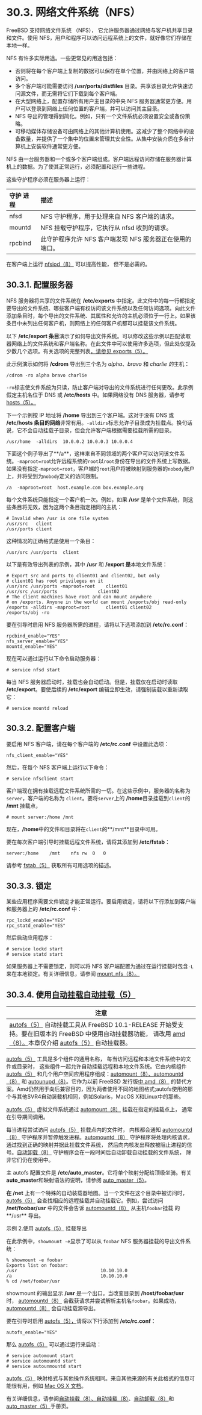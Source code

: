 # 30.3. 网络文件系统（NFS）

FreeBSD 支持网络文件系统 （NFS）， 它允许服务器通过网络与客户机共享目录和文件。使用 NFS，用户和程序可以访问远程系统上的文件，就好像它们存储在本地一样。

NFS 有许多实际用途。一些更常见的用途包括：

- 否则将在每个客户端上复制的数据可以保存在单个位置，并由网络上的客户端访问。
- 多个客户端可能需要访问 **/usr/ports/distfiles** 目录。共享该目录允许快速访问源文件，而无需将它们下载到每个客户端。
- 在大型网络上，配置存储所有用户主目录的中央 NFS 服务器通常更方便。用户可以登录到网络上任何位置的客户端，并可以访问其主目录。
- NFS 导出的管理得到简化。例如，只有一个文件系统必须设置安全或备份策略。
- 可移动媒体存储设备可由网络上的其他计算机使用。这减少了整个网络中的设备数量，并提供了一个集中的位置来管理其安全性。从集中安装介质在多台计算机上安装软件通常更方便。

NFS 由一台服务器和一个或多个客户端组成。客户端远程访问存储在服务器计算机上的数据。为了使其正常运行，必须配置和运行一些进程。

这些守护程序必须在服务器上运行：

| 守护 进程 | 描述                                                     |
| :-------- | :------------------------------------------------------- |
| nfsd      | NFS 守护程序，用于处理来自 NFS 客户端的请求。            |
| mountd    | NFS 挂载守护程序，它执行从 nfsd 收到的请求。             |
| rpcbind   | 此守护程序允许 NFS 客户端发现 NFS 服务器正在使用的端口。 |

在客户端上运行 [nfsiod（8）](https://www.freebsd.org/cgi/man.cgi?query=nfsiod&sektion=8&format=html) 可以提高性能， 但不是必需的。

## 30.3.1. 配置服务器

NFS 服务器将共享的文件系统在 **/etc/exports** 中指定。此文件中的每一行都指定要导出的文件系统、哪些客户端有权访问该文件系统以及任何访问选项。向此文件添加条目时，每个导出的文件系统、其属性和允许的主机必须位于一行上。如果该条目中未列出任何客户机，则网络上的任何客户机都可以挂载该文件系统。

以下 **/etc/export 条目**演示了如何导出文件系统。可以修改这些示例以匹配读取器网络上的文件系统和客户端名称。在此文件中可以使用许多选项，但此处仅提及少数几个选项。有关选项的完整列表[，请参见 exports（5）。](https://www.freebsd.org/cgi/man.cgi?query=exports&sektion=5&format=html)

此示例演示如何将 **/cdrom** 导出到三个名为 *alpha*、*bravo* 和 *charlie 的*主机：

```
/cdrom -ro alpha bravo charlie
```

`-ro`标志使文件系统为只读，防止客户端对导出的文件系统进行任何更改。此示例假定主机名位于 DNS 或 **/etc/hosts** 中。如果网络没有 DNS 服务器，请参考 [hosts（5）。](https://www.freebsd.org/cgi/man.cgi?query=hosts&sektion=5&format=html)

下一个示例按 IP 地址将 **/home** 导出到三个客户端。这对于没有 DNS 或 **/etc/hosts 条目的网络**非常有用。`-alldirs`标志允许子目录成为挂载点。换句话说，它不会自动挂载子目录，但会允许客户端根据需要挂载所需的目录。

```
/usr/home  -alldirs  10.0.0.2 10.0.0.3 10.0.0.4
```

下面这个例子导出了**/a**，这样来自不同领域的两个客户可以访问该文件系统。`-maproot=roo`t允许远程系统的`root`以`root`身份在导出的文件系统上写数据。如果没有指定`-maproot=root`，客户端的`root`用户将被映射到服务器的`nobody`账户上，并将受到为`nobody`定义的访问限制。

```
/a  -maproot=root  host.example.com box.example.org
```

每个文件系统只能指定一个客户机一次。例如，如果 **/usr** 是单个文件系统，则这些条目将无效，因为这两个条目指定相同的主机：

```
# Invalid when /usr is one file system
/usr/src   client
/usr/ports client
```

这种情况的正确格式是使用一个条目：

```
/usr/src /usr/ports  client
```

以下是有效导出列表的示例，其中 **/usr** 和 **/export 是**本地文件系统：

```
# Export src and ports to client01 and client02, but only
# client01 has root privileges on it
/usr/src /usr/ports -maproot=root    client01
/usr/src /usr/ports               client02
# The client machines have root and can mount anywhere
# on /exports. Anyone in the world can mount /exports/obj read-only
/exports -alldirs -maproot=root      client01 client02
/exports/obj -ro
```

要在引导时启用 NFS 服务器所需的进程，请将以下选项添加到 **/etc/rc.conf**：

```
rpcbind_enable="YES"
nfs_server_enable="YES"
mountd_enable="YES"
```

现在可以通过运行以下命令启动服务器：

```
# service nfsd start
```

每当 NFS 服务器启动时，挂载也会自动启动。但是，挂载仅在启动时读取 **/etc/export**。要使后续的 **/etc/export** 编辑立即生效，请强制装载以重新读取它：

```
# service mountd reload
```

## 30.3.2. 配置客户端

要启用 NFS 客户端，请在每个客户端的 **/etc/rc.conf** 中设置此选项：

```
nfs_client_enable="YES"
```

然后，在每个 NFS 客户端上运行以下命令：

```
# service nfsclient start
```

客户端现在拥有挂载远程文件系统所需的一切。在这些示例中，服务器的名称为 `server`，客户端的名称为 `client`。要将`server`上的 **/home**目录挂载到`client`的 **/mnt** 挂载点，

```
# mount server:/home /mnt
```

现在，**/home**中的文件和目录将在`client`的**/mnt**目录中可用。

要在每次客户端引导时挂载远程文件系统，请将其添加到 **/etc/fstab**：

```
server:/home	/mnt	nfs	rw	0	0
```

请参考 [fstab（5）](https://www.freebsd.org/cgi/man.cgi?query=fstab&sektion=5&format=html) 获取所有可用选项的描述。

## 30.3.3. 锁定

某些应用程序需要文件锁定才能正常运行。要启用锁定，请将以下行添加到客户端和服务器上的 **/etc/rc.conf** 中：

```
rpc_lockd_enable="YES"
rpc_statd_enable="YES"
```

然后启动应用程序：

```
# service lockd start
# service statd start
```

如果服务器上不需要锁定，则可以将 NFS 客户端配置为通过在运行挂载时包含`-L`来在本地锁定。有关详细信息，请参阅 [mount_nfs（8）。](https://www.freebsd.org/cgi/man.cgi?query=mount_nfs&sektion=8&format=html)

## 30.3.4. 使用[自动挂载自动挂载（5）](https://www.freebsd.org/cgi/man.cgi?query=autofs&sektion=5&format=html)

| 注意                                                         |
| ------------------------------------------------------------ |
| [autofs（5）](https://www.freebsd.org/cgi/man.cgi?query=autofs&sektion=5&format=html) 自动挂载工具从 FreeBSD 10.1-RELEASE 开始受支持。要在旧版本的 FreeBSD 中使用自动挂载器功能， 请改用 [amd（8）。](https://www.freebsd.org/cgi/man.cgi?query=amd&sektion=8&format=html)本章仅介绍 [autofs（5）](https://www.freebsd.org/cgi/man.cgi?query=autofs&sektion=5&format=html) 自动挂载器。 |

[autofs（5）](https://www.freebsd.org/cgi/man.cgi?query=autofs&sektion=5&format=html) 工具是多个组件的通用名称， 每当访问远程和本地文件系统中的文件或目录时， 这些组件一起允许自动挂载远程和本地文件系统。它由内核组件 [autofs（5）](https://www.freebsd.org/cgi/man.cgi?query=autofs&sektion=5&format=html) 和几个用户空间应用程序组成：[automount（8）、](https://www.freebsd.org/cgi/man.cgi?query=automount&sektion=8&format=html)[automountd（8）](https://www.freebsd.org/cgi/man.cgi?query=automountd&sektion=8&format=html) 和 [autounupd（8）](https://www.freebsd.org/cgi/man.cgi?query=autounmountd&sektion=8&format=html)。它作为以前 FreeBSD 发行版[中 amd（8）](https://www.freebsd.org/cgi/man.cgi?query=amd&sektion=8&format=html) 的替代方案。Amd仍然用于向后兼容目的，因为两者使用不同的地图格式;autofs使用的那个与其他SVR4自动装载机相同，例如Solaris，MacOS X和Linux中的那些。

[autofs（5）](https://www.freebsd.org/cgi/man.cgi?query=autofs&sektion=5&format=html) 虚拟文件系统通过 [automount（8）](https://www.freebsd.org/cgi/man.cgi?query=automount&sektion=8&format=html) 挂载在指定的挂载点上， 通常在引导期间调用。

每当进程尝试访问 [autofs（5）](https://www.freebsd.org/cgi/man.cgi?query=autofs&sektion=5&format=html) 挂载点内的文件时， 内核都会通知 [automountd（8）](https://www.freebsd.org/cgi/man.cgi?query=automountd&sektion=8&format=html) 守护程序并暂停触发进程。[automountd（8）](https://www.freebsd.org/cgi/man.cgi?query=automountd&sektion=8&format=html) 守护程序将处理内核请求， 通过找到正确的映射并据此挂载文件系统， 然后向内核发出释放被阻止进程的信号。[自动卸载（8）](https://www.freebsd.org/cgi/man.cgi?query=autounmountd&sektion=8&format=html) 守护程序会在一段时间后自动卸载自动挂载的文件系统， 除非它们仍在使用中。

主 autofs 配置文件是 **/etc/auto_master**。它将单个映射分配给顶级坐骑。有关**auto_master**和映射语法的说明，请参阅 [auto_master（5）](https://www.freebsd.org/cgi/man.cgi?query=auto_master&sektion=5&format=html)。

**在 /net** 上有一个特殊的自动装载器地图。当一个文件在这个目录中被访问时， [autofs（5）](https://www.freebsd.org/cgi/man.cgi?query=autofs&sektion=5&format=html) 会查找相应的远程挂载并自动挂载它。例如，尝试访问 **/net/foobar/usr** 中的文件会告诉 [automountd（8）](https://www.freebsd.org/cgi/man.cgi?query=automountd&sektion=8&format=html) 从主机`foobar`挂载 的**/usr** 导出。

示例 2.使用 [autofs（5）](https://www.freebsd.org/cgi/man.cgi?query=autofs&sektion=5&format=html) 挂载导出

在此示例中，`showmount -e`显示了可以从  `foobar` NFS 服务器挂载的导出文件系统：

```
% showmount -e foobar
Exports list on foobar:
/usr                               10.10.10.0
/a                                 10.10.10.0
% cd /net/foobar/usr
```

showmount 的输出显示 **/usr** 是一个出口。当改变目录到 **/host/foobar/usr** 时， [automountd（8）](https://www.freebsd.org/cgi/man.cgi?query=automountd&sektion=8&format=html) 会截获请求并尝试解析主机名`foobar`。如果成功， [automountd（8）](https://www.freebsd.org/cgi/man.cgi?query=automountd&sektion=8&format=html) 会自动挂载源导出。

要在引导时启用 [autofs（5），](https://www.freebsd.org/cgi/man.cgi?query=autofs&sektion=5&format=html)请将以下行添加到 **/etc/rc.conf**：

```
autofs_enable="YES"
```

那么 [autofs（5）](https://www.freebsd.org/cgi/man.cgi?query=autofs&sektion=5&format=html) 可以通过运行来启动：

```
# service automount start
# service automountd start
# service autounmountd start
```

[autofs（5）](https://www.freebsd.org/cgi/man.cgi?query=autofs&sektion=5&format=html) 映射格式与其他操作系统相同。来自其他来源的有关此格式的信息可能很有用，例如 [Mac OS X 文档](http://web.archive.org/web/20160813071113/http://images.apple.com/business/docs/Autofs.pdf)。

有关详细信息，请参阅[自动挂载（8）、](https://www.freebsd.org/cgi/man.cgi?query=automount&sektion=8&format=html)[自动挂载（8）](https://www.freebsd.org/cgi/man.cgi?query=automountd&sektion=8&format=html)、[自动卸载（8）](https://www.freebsd.org/cgi/man.cgi?query=autounmountd&sektion=8&format=html)和[auto_master（5）](https://www.freebsd.org/cgi/man.cgi?query=auto_master&sektion=5&format=html)手册页。
